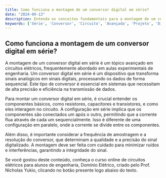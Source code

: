 ```yaml
---
title: Como funciona a montagem de um conversor digital em série?
date: "2024-09-13"
description: Entenda os conceitos fundamentais para a montagem de um conversor digital em série em circuitos elétricos.
keywords: ['Série', 'Conversor', 'Circuito', 'Avançada', 'Projeto', 'Digital', 'montagem']
---
```


## Como funciona a montagem de um conversor digital em série?

A montagem de um conversor digital em série é um tópico avançado em circuitos elétricos, frequentemente abordado em aulas experimentais de engenharia. Um conversor digital em série é um dispositivo que transforma sinais analógicos em sinais digitais, processando os dados de forma sequencial. Este tipo de conversor é essencial em sistemas que necessitam de alta precisão e eficiência na transmissão de dados.

Para montar um conversor digital em série, é crucial entender os componentes básicos, como resistores, capacitores e transistores, e como eles interagem no circuito. A configuração em série implica que os componentes são conectados um após o outro, permitindo que a corrente flua através de cada um sequencialmente. Isso é diferente de uma configuração em paralelo, onde a corrente se divide entre os componentes.

Além disso, é importante considerar a frequência de amostragem e a resolução do conversor, que determinam a qualidade e a precisão do sinal digitalizado. A montagem deve ser feita com cuidado para minimizar ruídos e interferências, garantindo a integridade do sinal.

Se você gostou deste conteúdo, conheça o curso online de circuitos elétricos para alunos de engenharia, Domínio Elétrico, criado pelo Prof. Nicholas Yukio, clicando no botão presente logo abaixo do texto.